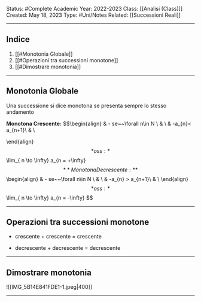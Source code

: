 Status: #Complete
Academic Year: 2022-2023
Class: [[Analisi (Class)]]
Created: May 18, 2023
Type: #Uni/Notes 
Related: [[Successioni Reali]]

---
## Indice
1. [[#Monotonia Globale]]
2. [[#Operazioni tra successioni monotone]]
3. [[#Dimostrare monotonia]]


---
## Monotonia Globale
Una successione si dice monotona se presenta sempre lo stesso andamento

**Monotona Crescente:**
$$\begin{align}
& - se~~\forall n\in N \\
&  \\
& -a_{n}< a_{n+1}\\
& \\

\end{align} $$
*oss:* $$\lim_{ n \to \infty} a_{n = +\infty} $$
**Monotona Decrescente:**
$$\begin{align}
& - se~~\forall n\in N \\
&  \\
& -a_{n} > a_{n+1}\\
& \\
\end{align} $$
*oss:* $$\lim_{ n \to \infty} a_{n = -\infty} $$

---
## Operazioni tra successioni monotone
- crescente + crescente = crescente

- decrescente + decrescente = decrescente

---
## Dimostrare monotonia
![[IMG_5B14E841FDE1-1.jpeg|400]]

---
